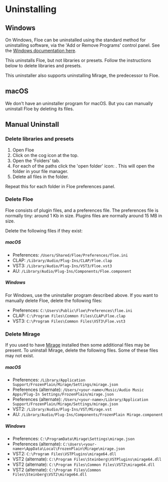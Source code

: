 <!--
SPDX-FileCopyrightText: 2024 Sam Windell
SPDX-License-Identifier: GPL-3.0-or-later
-->

# Uninstalling

## Windows

On Windows, Floe can be uninstalled using the standard method for uninstalling software, via the 'Add or Remove Programs' control panel. See the [Windows documentation here](https://support.microsoft.com/en-gb/windows/uninstall-or-remove-apps-and-programs-in-windows-4b55f974-2cc6-2d2b-d092-5905080eaf98).

This uninstalls Floe, but not libraries or presets. Follow the instructions below to delete libraries and presets.

This uninstaller also supports uninstalling Mirage, the predecessor to Floe.

## macOS

We don't have an uninstaller program for macOS. But you can manually uninstall Floe by deleting its files.


## Manual Uninstall

### Delete libraries and presets
1. Open Floe
1. Click on the cog icon <i class="fa fa-cog"></i> at the top.
1. Open the 'Folders' tab.
1. For each of the paths click the 'open folder' icon: <i class="fa fa-external-link-square"></i>. This will open the folder in your file manager.
1. Delete all files in the folder.

Repeat this for each folder in Floe preferences panel.

### Delete Floe
Floe consists of plugin files, and a preferences file. The preferences file is normally tiny: around 1 Kb in size. Plugins files are normally around 15 MB in size.

Delete the following files if they exist:

##### macOS
- Preferences: `/Users/Shared/Floe/Preferences/floe.ini`
- CLAP: `/Library/Audio/Plug-Ins/CLAP/Floe.clap`
- VST3: `/Library/Audio/Plug-Ins/VST3/Floe.vst3`
- AU: `/Library/Audio/Plug-Ins/Components/Floe.component`

##### Windows
For Windows, use the uninstaller program described above. If you want to manually delete Floe, delete the following files:
- Preferences: `C:\Users\Public\Floe\Preferences\floe.ini`
- CLAP: `C:\Program Files\Common Files\CLAP\Floe.clap`
- VST3: `C:\Program Files\Common Files\VST3\Floe.vst3`


### Delete Mirage
If you used to have [Mirage](../about-the-project/mirage.md) installed then some additional files may be present. To uninstall Mirage, delete the following files. Some of these files may not exist.

##### macOS
- Preferences: `/Library/Application Support/FrozenPlain/Mirage/Settings/mirage.json`
- Preferences (alternate): `/Users/<your-name>/Music/Audio Music Apps/Plug-In Settings/FrozenPlain/mirage.json`
- Preferences (alternate): `/Users/<your-name>/Library/Application Support/FrozenPlain/Mirage/Settings/mirage.json`
- VST2: `/Library/Audio/Plug-Ins/VST/Mirage.vst`
- AU: `/Library/Audio/Plug-Ins/Components/FrozenPlain Mirage.component`

##### Windows
- Preferences: `C:\ProgramData\Mirage\Settings\mirage.json`
- Preferences (alternate): `C:\Users\<your-name>\AppData\Local\FrozenPlain\Mirage\mirage.json`
- VST2: `C:\Program Files\VSTPlugins\mirage64.dll`
- VST2 (alternate): `C:\Program Files\Steinberg\VSTPlugins\mirage64.dll`
- VST2 (alternate): `C:\Program Files\Common Files\VST2\mirage64.dll`
- VST2 (alternate): `C:\Program Files\Common Files\Steinberg\VST2\mirage64.dll`
